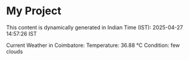 # My Project

This content is dynamically generated in Indian Time (IST): 2025-04-27 14:57:26 IST


Current Weather in Coimbatore:
Temperature: 36.88 °C
Condition: few clouds
